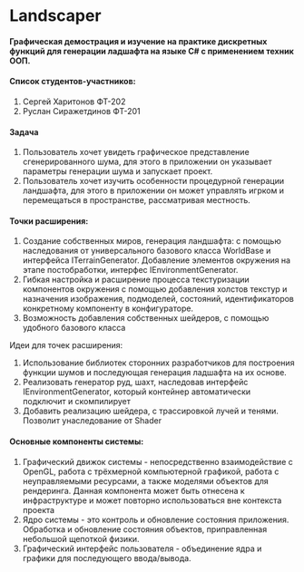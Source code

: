 # Landscaper
#### Графическая демострация и изучение на практике дискретных функций для генерации ладшафта на языке C# с применением техник ООП.
#### Список студентов-участников:
   1) Сергей Харитонов ФТ-202
   1) Руслан Сиражетдинов ФТ-201
#### Задача
   1) Пользователь хочет увидеть графическое представление сгенерированного шума, для этого в приложении он указывает параметры генерации шума и запускает проект. 
   1) Пользователь хочет изучить особенности процедурной генерации ландшафта, для этого в приложении он может управлять игрком и перемещаться в пространстве, рассматривая местность.

#### Точки расширения:
   1) Создание собственных миров, генерация ландшафта: с помощью наследования от универсального базового класса WorldBase и интерфейса ITerrainGenerator.
      Добавление элементов окружения на этапе постобработки, интерфес IEnvironmentGenerator.
   1) Гибкая настройка и расширение процесса текстуризации компонентов окружения с помощью добавления холстов текстур и назначения изображения, подмоделей, состояний, идентификаторов конкретному компоненту в конфигураторе.
   1) Возможность добавления собственных шейдеров, с помощью удобного базового класса
    
   Идеи для точек расширения:
   1) Использование библиотек сторонних разработчиков для построения функции шумов и последующая генерация ладшафта на их основе.  
   1) Реализовать генератор руд, шахт, наследовав интерфейс IEnvironmentGenerator, который контейнер автоматически подключит и скомпилирует
   1) Добавить реализацию шейдера, с трассировкой лучей и тенями. Позволит унаследование от Shader
    
#### Основные компоненты системы:
   1) Графический движок системы - непосредственно взаимодействие с OpenGL, работа с трёхмерной компьютерной графикой, работа с неуправляемыми ресурсами, а также моделями объектов для рендеринга.
      Данная компонента может быть отнесена к инфраструктуре и может повторно использоваться вне контекста проекта
   1) Ядро системы - это контроль и обновление состояния приложения. Обработка и обновление состояния объектов, приправленная небольшой щепоткой физики.
   1) Графический интерфейс пользователя - объединение ядра и графики для последующего ввода/вывода.
 